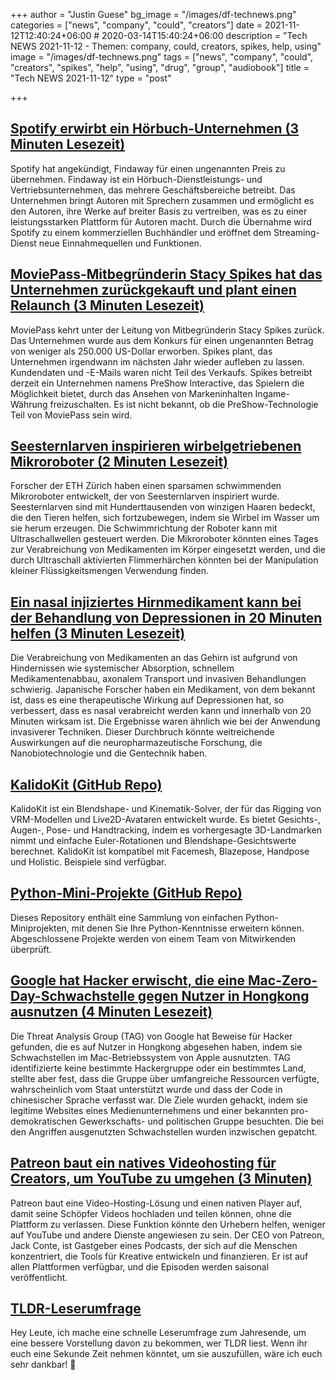 +++
author = "Justin Guese"
bg_image = "/images/df-technews.png"
categories = ["news", "company", "could", "creators"]
date = 2021-11-12T12:40:24+06:00 # 2020-03-14T15:40:24+06:00
description = "Tech NEWS 2021-11-12 - Themen: company, could, creators, spikes, help, using"
image = "/images/df-technews.png"
tags = ["news", "company", "could", "creators", "spikes", "help", "using", "drug", "group", "audiobook"]
title = "Tech NEWS 2021-11-12"
type = "post"

+++

## [Spotify erwirbt ein Hörbuch-Unternehmen (3 Minuten Lesezeit)](https://www.theverge.com/2021/11/11/22776777/spotify-findaway-acquire-audiobooks-podcasts-buy)

 Spotify hat angekündigt, Findaway für einen ungenannten Preis zu übernehmen. Findaway ist ein Hörbuch-Dienstleistungs- und Vertriebsunternehmen, das mehrere Geschäftsbereiche betreibt. Das Unternehmen bringt Autoren mit Sprechern zusammen und ermöglicht es den Autoren, ihre Werke auf breiter Basis zu vertreiben, was es zu einer leistungsstarken Plattform für Autoren macht. Durch die Übernahme wird Spotify zu einem kommerziellen Buchhändler und eröffnet dem Streaming-Dienst neue Einnahmequellen und Funktionen.

## [MoviePass-Mitbegründerin Stacy Spikes hat das Unternehmen zurückgekauft und plant einen Relaunch (3 Minuten Lesezeit)](https://www.businessinsider.com/moviepass-cofounder-stacy-spikes-buys-back-company-and-plans-relaunch-2021-11)

 MoviePass kehrt unter der Leitung von Mitbegründerin Stacy Spikes zurück. Das Unternehmen wurde aus dem Konkurs für einen ungenannten Betrag von weniger als 250.000 US-Dollar erworben. Spikes plant, das Unternehmen irgendwann im nächsten Jahr wieder aufleben zu lassen. Kundendaten und -E-Mails waren nicht Teil des Verkaufs. Spikes betreibt derzeit ein Unternehmen namens PreShow Interactive, das Spielern die Möglichkeit bietet, durch das Ansehen von Markeninhalten Ingame-Währung freizuschalten. Es ist nicht bekannt, ob die PreShow-Technologie Teil von MoviePass sein wird.

## [Seesternlarven inspirieren wirbelgetriebenen Mikroroboter (2 Minuten Lesezeit)](https://newatlas.com/robotics/starfish-larva-microrobot-vortex/)

 Forscher der ETH Zürich haben einen sparsamen schwimmenden Mikroroboter entwickelt, der von Seesternlarven inspiriert wurde. Seesternlarven sind mit Hunderttausenden von winzigen Haaren bedeckt, die den Tieren helfen, sich fortzubewegen, indem sie Wirbel im Wasser um sie herum erzeugen. Die Schwimmrichtung der Roboter kann mit Ultraschallwellen gesteuert werden. Die Mikroroboter könnten eines Tages zur Verabreichung von Medikamenten im Körper eingesetzt werden, und die durch Ultraschall aktivierten Flimmerhärchen könnten bei der Manipulation kleiner Flüssigkeitsmengen Verwendung finden.

## [Ein nasal injiziertes Hirnmedikament kann bei der Behandlung von Depressionen in 20 Minuten helfen (3 Minuten Lesezeit)](https://interestingengineering.com/nasally-injected-brain-drug-can-help-treat-depression-in-20-minutes)

 Die Verabreichung von Medikamenten an das Gehirn ist aufgrund von Hindernissen wie systemischer Absorption, schnellem Medikamentenabbau, axonalem Transport und invasiven Behandlungen schwierig. Japanische Forscher haben ein Medikament, von dem bekannt ist, dass es eine therapeutische Wirkung auf Depressionen hat, so verbessert, dass es nasal verabreicht werden kann und innerhalb von 20 Minuten wirksam ist. Die Ergebnisse waren ähnlich wie bei der Anwendung invasiverer Techniken. Dieser Durchbruch könnte weitreichende Auswirkungen auf die neuropharmazeutische Forschung, die Nanobiotechnologie und die Gentechnik haben.

## [KalidoKit (GitHub Repo)](https://github.com/yeemachine/kalidokit)

 KalidoKit ist ein Blendshape- und Kinematik-Solver, der für das Rigging von VRM-Modellen und Live2D-Avataren entwickelt wurde. Es bietet Gesichts-, Augen-, Pose- und Handtracking, indem es vorhergesagte 3D-Landmarken nimmt und einfache Euler-Rotationen und Blendshape-Gesichtswerte berechnet. KalidoKit ist kompatibel mit Facemesh, Blazepose, Handpose und Holistic. Beispiele sind verfügbar.

## [Python-Mini-Projekte (GitHub Repo)](https://github.com/Python-World/python-mini-projects)

 Dieses Repository enthält eine Sammlung von einfachen Python-Miniprojekten, mit denen Sie Ihre Python-Kenntnisse erweitern können. Abgeschlossene Projekte werden von einem Team von Mitwirkenden überprüft.

## [Google hat Hacker erwischt, die eine Mac-Zero-Day-Schwachstelle gegen Nutzer in Hongkong ausnutzen (4 Minuten Lesezeit)](https://www.vice.com/en/article/93bw8y/google-caught-hackers-using-a-mac-zero-day-against-hong-kong-users)

 Die Threat Analysis Group (TAG) von Google hat Beweise für Hacker gefunden, die es auf Nutzer in Hongkong abgesehen haben, indem sie Schwachstellen im Mac-Betriebssystem von Apple ausnutzten. TAG identifizierte keine bestimmte Hackergruppe oder ein bestimmtes Land, stellte aber fest, dass die Gruppe über umfangreiche Ressourcen verfügte, wahrscheinlich vom Staat unterstützt wurde und dass der Code in chinesischer Sprache verfasst war. Die Ziele wurden gehackt, indem sie legitime Websites eines Medienunternehmens und einer bekannten pro-demokratischen Gewerkschafts- und politischen Gruppe besuchten. Die bei den Angriffen ausgenutzten Schwachstellen wurden inzwischen gepatcht.

## [Patreon baut ein natives Videohosting für Creators, um YouTube zu umgehen (3 Minuten)](https://www.theverge.com/2021/11/11/22774301/patreon-jack-conte-video-player-podcast-youtube-launch?scrolla=5eb6d68b7fedc32c19ef33b4)

 Patreon baut eine Video-Hosting-Lösung und einen nativen Player auf, damit seine Schöpfer Videos hochladen und teilen können, ohne die Plattform zu verlassen. Diese Funktion könnte den Urhebern helfen, weniger auf YouTube und andere Dienste angewiesen zu sein. Der CEO von Patreon, Jack Conte, ist Gastgeber eines Podcasts, der sich auf die Menschen konzentriert, die Tools für Kreative entwickeln und finanzieren. Er ist auf allen Plattformen verfügbar, und die Episoden werden saisonal veröffentlicht.

## [TLDR-Leserumfrage](https://danni763618.typeform.com/tldr-survey/1/0100017d13d61762-8a6bffa6-2b67-4944-902b-2825a4950b65-000000/mvWhP4Ti1CzFgfyvug4TIdvfRqb4Kf4VsP-haA-izG8=223)

 Hey Leute, ich mache eine schnelle Leserumfrage zum Jahresende, um eine bessere Vorstellung davon zu bekommen, wer TLDR liest. Wenn ihr euch eine Sekunde Zeit nehmen könntet, um sie auszufüllen, wäre ich euch sehr dankbar! 🙏

